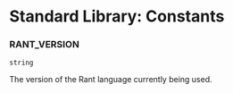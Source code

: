 # Standard Library: Constants

### RANT_VERSION

`string`

The version of the Rant language currently being used.